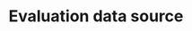 ---
title: 'Evaluation data source'
field: 'is.evaluation.dataSource'
slug: 'is-evaluation-datasource'
comment: 'Select from control list'
required: False
vocabulary: 'vocabulary.txt'
module: 'Impact'
cluster: 'Impact'
policy: 'Controlled value. Single select from control list.'
layout: 'home'
---